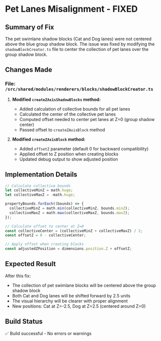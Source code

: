 # Pet Lanes Misalignment - FIXED

## Summary of Fix

The pet swimlane shadow blocks (Cat and Dog lanes) were not centered above the blue group shadow block. The issue was fixed by modifying the `shadowBlockCreator.ts` file to center the collection of pet lanes over the group shadow block.

## Changes Made

### File: `/src/shared/modules/renderers/blocks/shadowBlockCreator.ts`

1. **Modified `createZAxisShadowBlocks` method:**
   - Added calculation of collective bounds for all pet lanes
   - Calculated the center of the collective pet lanes
   - Computed offset needed to center pet lanes at Z=0 (group shadow center)
   - Passed offset to `createZAxisBlock` method

2. **Modified `createZAxisBlock` method:**
   - Added `offsetZ` parameter (default 0 for backward compatibility)
   - Applied offset to Z position when creating blocks
   - Updated debug output to show adjusted position

## Implementation Details

```typescript
// Calculate collective bounds
let collectiveMinZ = math.huge;
let collectiveMaxZ = -math.huge;

propertyBounds.forEach((bounds) => {
  collectiveMinZ = math.min(collectiveMinZ, bounds.minZ);
  collectiveMaxZ = math.max(collectiveMaxZ, bounds.maxZ);
});

// Calculate offset to center at Z=0
const collectiveCenter = (collectiveMinZ + collectiveMaxZ) / 2;
const offsetZ = 0 - collectiveCenter;

// Apply offset when creating blocks
const adjustedZPosition = dimensions.position.Z + offsetZ;
```

## Expected Result

After this fix:
- The collection of pet swimlane blocks will be centered above the group shadow block
- Both Cat and Dog lanes will be shifted forward by 2.5 units
- The visual hierarchy will be clearer with proper alignment
- New positions: Cat at Z=-2.5, Dog at Z=2.5 (centered around Z=0)

## Build Status

✅ Build successful - No errors or warnings